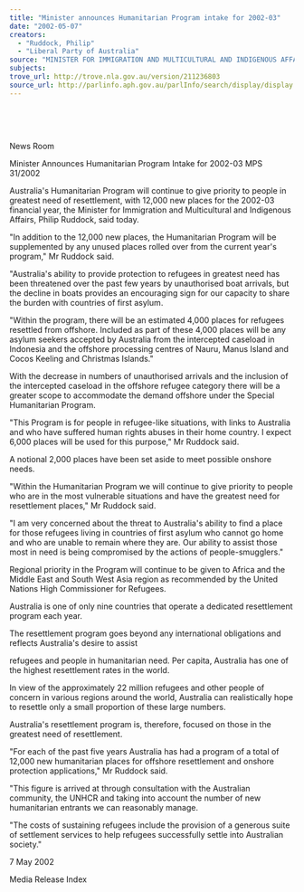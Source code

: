 ```yaml
---
title: "Minister announces Humanitarian Program intake for 2002-03"
date: "2002-05-07"
creators:
  - "Ruddock, Philip"
  - "Liberal Party of Australia"
source: "MINISTER FOR IMMIGRATION AND MULTICULTURAL AND INDIGENOUS AFFAIRS"
subjects:
trove_url: http://trove.nla.gov.au/version/211236803
source_url: http://parlinfo.aph.gov.au/parlInfo/search/display/display.w3p;query=Id%3A%22media/pressrel/VMH66%22
---
```


  

  

 News Room

 Minister Announces Humanitarian Program Intake for 2002-03 MPS 31/2002

 Australia's Humanitarian Program will continue to give priority to people in greatest need of resettlement, with 12,000 new places for the 2002-03 financial year, the Minister for Immigration and Multicultural and Indigenous Affairs, Philip Ruddock, said today.

 "In addition to the 12,000 new places, the Humanitarian Program will be supplemented by any unused places rolled over from the current year's program," Mr Ruddock said.

 "Australia's ability to provide protection to refugees in greatest need has been threatened over the past few years by unauthorised boat arrivals, but the decline in boats provides an encouraging sign for our capacity to share the burden with countries of first asylum.

 "Within the program, there will be an estimated 4,000 places for refugees resettled from offshore. Included as part of these 4,000 places will be any asylum seekers accepted by Australia from the intercepted caseload in Indonesia and the offshore processing centres of Nauru, Manus Island and Cocos Keeling and Christmas Islands."

 With the decrease in numbers of unauthorised arrivals and the inclusion of the intercepted caseload in the offshore refugee category there will be a greater scope to accommodate the demand offshore under the Special Humanitarian Program.

 "This Program is for people in refugee-like situations, with links to Australia and who have suffered human rights abuses in their home country. I expect 6,000 places will be used for this purpose," Mr Ruddock said.

 A notional 2,000 places have been set aside to meet possible onshore needs.

 "Within the Humanitarian Program we will continue to give priority to people who are in the most vulnerable situations and have the greatest need for resettlement places," Mr Ruddock said.

 "I am very concerned about the threat to Australia's ability to find a place for those refugees living in countries of first asylum who cannot go home and who are unable to remain where they are. Our ability to assist those most in need is being compromised by the actions of people-smugglers."

 Regional priority in the Program will continue to be given to Africa and the Middle East and South West Asia region as recommended by the United Nations High Commissioner for Refugees.

 Australia is one of only nine countries that operate a dedicated resettlement program each year.

 The resettlement program goes beyond any international obligations and reflects Australia's desire to assist

 refugees and people in humanitarian need. Per capita, Australia has one of the highest resettlement rates in the world.

 In view of the approximately 22 million refugees and other people of concern in various regions around the world, Australia can realistically hope to resettle only a small proportion of these large numbers.

 Australia's resettlement program is, therefore, focused on those in the greatest need of resettlement.

 "For each of the past five years Australia has had a program of a total of 12,000 new humanitarian places for offshore resettlement and onshore protection applications," Mr Ruddock said.

 "This figure is arrived at through consultation with the Australian community, the UNHCR and taking into account the number of new humanitarian entrants we can reasonably manage.

 "The costs of sustaining refugees include the provision of a generous suite of settlement services to help refugees successfully settle into Australian society."

 7 May 2002

 Media Release Index

  

  

